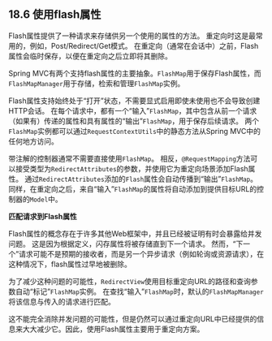 ## 18.6 使用flash属性

Flash属性提供了一种请求来存储供另一个使用的属性的方法。 重定向时这是最常用的，例如，Post/Redirect/Get模式。 在重定向（通常在会话中）之前，Flash属性会临时保存，以便在重定向之后立即将其删除。

Spring MVC有两个支持flash属性的主要抽象。`FlashMap`用于保存Flash属性，而`FlashMapManager`用于存储，检索和管理`FlashMap`实例。

Flash属性支持始终处于“打开”状态，不需要显式启用即使未使用也不会导致创建HTTP会话。 在每个请求中，都有一个“输入”`FlashMap`，其中包含从前一个请求（如果有）传递的属性和具有属性的“输出”`FlashMap`，用于保存后续请求。 两个`FlashMap`实例都可以通过`RequestContextUtils`中的静态方法从Spring MVC中的任何地方访问。

带注解的控制器通常不需要直接使用`FlashMap`。 相反，`@RequestMapping`方法可以接受类型为`RedirectAttributes`的参数，并使用它为重定向场景添加Flash属性。 通过`RedirectAttributes`添加的`Flash`属性会自动传播到“输出”`FlashMap`。 同样，在重定向之后，来自“输入”`FlashMap`的属性将自动添加到提供目标URL的控制器的`Model`中。

**匹配请求到Flash属性**

Flash属性的概念存在于许多其他Web框架中，并且已经被证明有时会暴露给并发问题。 这是因为根据定义，闪存属性将被存储直到下一个请求。 然而，“下一个”请求可能不是预期的接收者，而是另一个异步请求（例如轮询或资源请求），在这种情况下，flash属性过早地被删除。

为了减少这种问题的可能性，`RedirectView`使用目标重定向URL的路径和查询参数自动“标记”`FlashMap`实例。 在查找“输入”`FlashMap`时，默认的`FlashMapManager`将该信息与传入的请求进行匹配。

这不能完全消除并发问题的可能性，但是仍然可以通过重定向URL中已经提供的信息来大大减少它。因此，使用Flash属性主要用于重定向方案。

